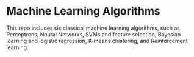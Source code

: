 # Machine Learning Algorithms

This repo includes six classical machine learning algorithms, such as 
Perceptrons, Neural Networks, SVMs and feature selection, Bayesian learning
and logistic regression, K-means clustering, and Reinforcement learning.
